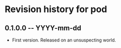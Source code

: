 # Revision history for pod

## 0.1.0.0  -- YYYY-mm-dd

* First version. Released on an unsuspecting world.
